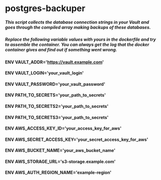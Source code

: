 # postgres-backuper

##### This script collects the database connection strings in your Vault and goes through the compiled array making backups of these databases.

##### Replace the following variable values with yours in the dockerfile and try to assemble the container. You can always get the log that the docker container gives and find out if something went wrong.

#### ENV VAULT_ADDR='https://vault.example.com'

#### ENV VAULT_LOGIN='your_vault_login'

#### ENV VAULT_PASSWORD='your_vault_password'

#### ENV PATH_TO_SECRETS='your_path_to_secrets'

#### ENV PATH_TO_SECRETS2='your_path_to_secrets'

#### ENV PATH_TO_SECRETS3='your_path_to_secrets'

#### ENV AWS_ACCESS_KEY_ID='your_access_key_for_aws'

#### ENV AWS_SECRET_ACCESS_KEY='your_secret_access_key_for_aws'

#### ENV AWS_BUCKET_NAME='your_aws_bucket_name'

#### ENV AWS_STORAGE_URL='s3-storage.example.com'

#### ENV AWS_AUTH_REGION_NAME='example-region'
